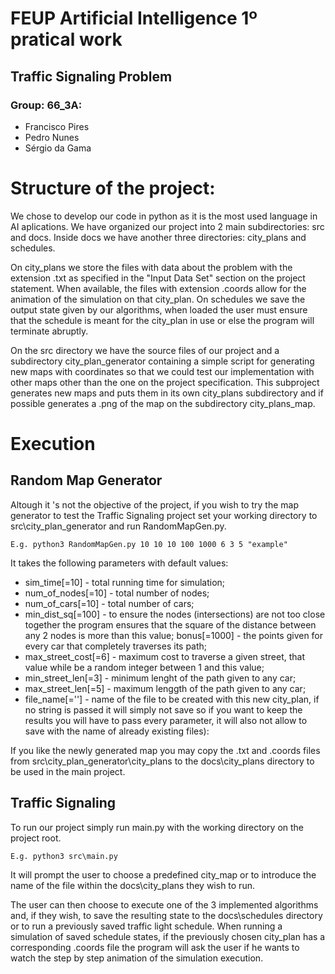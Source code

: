 
# FEUP Artificial Intelligence 1º pratical work

## Traffic Signaling Problem

### Group: 66_3A:
- Francisco Pires
- Pedro Nunes
- Sérgio da Gama

# Structure of the project:

We chose to develop our code in python as it is the most used language in AI aplications.
We have organized our project into 2 main subdirectories: src and docs.
Inside docs we have another three directories: city_plans and schedules.

On city_plans we store the files with data about the problem with the extension .txt as specified in the "Input Data Set" section on the project statement. When available, the files with extension .coords allow for the animation of the simulation on that city_plan.
On schedules we save the output state given by our algorithms,
when loaded  the user must ensure that the schedule is meant for the city_plan in use or else the program will terminate abruptly.

On the src directory we have the source files of our project and a subdirectory city_plan_generator containing a simple script for generating new maps with coordinates so that we could test our implementation with other maps other than the one on the project specification. This subproject generates new maps and puts them in its own city_plans subdirectory and if possible generates a .png of the map on the subdirectory city_plans_map.


# Execution

## Random Map Generator

Altough it 's not the objective of the project, if you wish to try the map generator to test the Traffic Signaling project set your working directory to src\city_plan_generator and run RandomMapGen.py.

    E.g. python3 RandomMapGen.py 10 10 10 100 1000 6 3 5 "example"
It takes the following parameters with default values:

- sim_time[=10] - total running time for simulation;
-  num_of_nodes[=10] - total number of nodes;
- num_of_cars[=10] - total number of cars;
- min_dist_sq[=100] - to ensure the nodes (intersections) are not too close together the program ensures that the square of the distance between any 2 nodes is more than this value;
 bonus[=1000] - the points given for every car that completely traverses its path;
 - max_street_cost[=6] - maximum cost to traverse a given street, that value while be a random integer between 1 and this value;
 - min_street_len[=3] - minimum lenght of the path given to any car;
 - max_street_len[=5] - maximum lenggth of the path given to any car;
 - file_name[=''] - name of the file to be created with this new city_plan, if no string is passed it will simply not save so if you want to keep the results you will have to pass every parameter, it will also not allow to save with the name of already existing files):

If you like the newly generated map you may copy the .txt and .coords files from src\city_plan_generator\city_plans to the docs\city_plans directory to be used in the main project.

## Traffic Signaling

To run our project simply run main.py with the working directory on the project root.
    
    E.g. python3 src\main.py

It will prompt the user to choose a predefined city_map or to introduce the name of the file within the docs\city_plans they wish to run.

The user can then choose to execute one of the 3 implemented algorithms and, if they wish, to save the resulting state to the docs\schedules directory or to run a previously saved traffic light schedule.
When running a simulation of saved schedule states, if the previously chosen city_plan has a corresponding .coords file the program will ask the user if he wants to watch the step by step animation of the simulation execution.